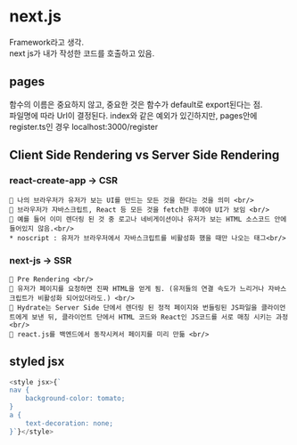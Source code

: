 # next.js
Framework라고 생각. <br/>
next js가 내가 작성한 코드를 호출하고 있음.
## pages 
함수의 이름은 중요하지 않고, 중요한 것은 함수가 default로 export된다는 점. <br/>
파일명에 따라 Url이 결정된다. index와 같은 예외가 있긴하지만, pages안에 register.ts인 경우 localhost:3000/register


## Client Side Rendering vs Server Side Rendering
### react-create-app -> CSR <br/>
    📌 나의 브라우저가 유저가 보는 UI를 만드는 모든 것을 한다는 것을 의미 <br/>
    📌 브라우저가 자바스크립트, React 등 모든 것을 fetch한 후에야 UI가 보임 <br/>
    📌 예를 들어 이미 렌더링 된 것 중 로고나 네비게이션이나 유저가 보는 HTML 소스코드 안에 들어있지 않음.<br/>
    * noscript : 유저가 브라우저에서 자바스크립트를 비활성화 했을 때만 나오는 태그<br/>

### next-js          -> SSR <br/> 
    📌 Pre Rendering <br/>
    📌 유저가 페이지를 요청하면 진짜 HTML을 얻게 됨. (유저들의 연결 속도가 느리거나 자바스크립트가 비활성화 되어있더라도.) <br/>
    📌 Hydrate는 Server Side 단에서 렌더링 된 정적 페이지와 번들링된 JS파일을 클라이언트에게 보낸 뒤, 클라이언트 단에서 HTML 코드와 React인 JS코드를 서로 매칭 시키는 과정 <br/>
    📌 react.js를 백엔드에서 동작시켜서 페이지를 미리 만듦 <br/>

## styled jsx
```javascript
<style jsx>{`
nav {
    background-color: tomato;
}
a {
    text-decoration: none;
}`}</style>
```